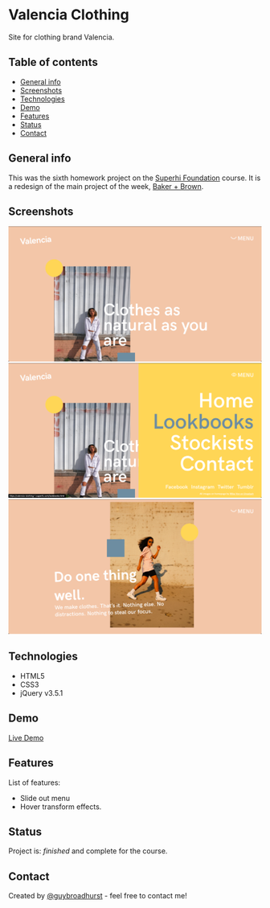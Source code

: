 # Valencia Clothing
Site for clothing brand Valencia.

## Table of contents
* [General info](#general-info)
* [Screenshots](#screenshots)
* [Technologies](#technologies)
* [Demo](#demo)
* [Features](#features)
* [Status](#status)
* [Contact](#contact)

## General info
This was the sixth homework project on the [Superhi Foundation](https://superhi.com/courses/html-css-javascript-foundation) course. It is a redesign of the main project of the week, [Baker + Brown](https://github.com/guybroadhurst/baker-brown-clothing).

## Screenshots
![Example screenshot 1](./img/screenshots/screenshot1.png)
![Example screenshot 2](./img/screenshots/screenshot2.png)
![Example screenshot 3](./img/screenshots/screenshot3.png)

## Technologies
* HTML5
* CSS3
* jQuery v3.5.1

## Demo
[Live Demo](https://valencia-clothing-1.superhi.com/)

## Features
List of features:
* Slide out menu
* Hover transform effects.

## Status
Project is: _finished_ and complete for the course.
 
## Contact
Created by [@guybroadhurst](https://www.guybroadhurst.co.uk/) - feel free to contact me!
